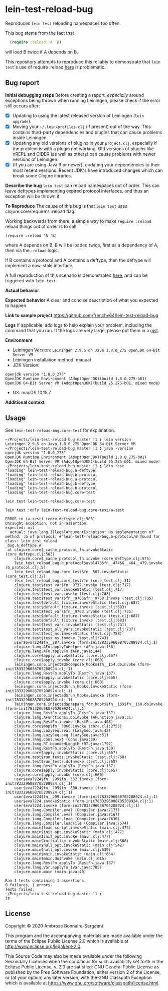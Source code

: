 # lein-test-reload-bug

Reproduces `lein test` reloading namespaces too often.

This bug stems from the fact that
```clojure
  (require :reload 'A 'B)
```
will load B twice if A depends on B.

This repository attempts to reproduce this reliably to demonstrate
that `lein test`'s use of require :reload [here](https://github.com/technomancy/leiningen/blob/df7122f6aa5599f515b66522ade87c92777b25f2/src/leiningen/test.clj#L86) is problematic.

## Bug report

**Initial debugging steps**
Before creating a report, _especially_ around exceptions being thrown when running Leiningen, please check if the error still occurs after:

- [x] Updating to using the latest released version of Leiningen (`lein upgrade`).
- [x] Moving your `~/.lein/profiles.clj` (if present) out of the way. This contains third-party dependencies and plugins that can cause problems inside Leiningen.
- [x] Updating any old versions of plugins in your `project.clj`, especially if the problem is with a plugin not working. Old versions of plugins like nREPL and CIDER (as well as others) can cause problems with newer versions of Leiningen.
- [x] (If you are using Java 9 or newer), updating your dependencies to their most recent versions. Recent JDK's have introduced changes which can break some Clojure libraries.

**Describe the bug**
`lein test` can reload namespaces out of order. This can leave deftypes implementing
expired protocol interfaces, and thus an exception will be thrown if 

**To Reproduce**
The cause of this bug is that `lein test` uses clojure.core/require's :reload flag.

Working backwards from there, a simple way to make `require :reload`
reload things out of order is to call

```
(require :reload 'A 'B)
```

where A depends on B. B will be loaded twice, first as a 
dependency of A, then via the `:reload` logic.

If B contains a protocol and A contains a deftype, then
the deftype will implement a now-stale interface.

A full reproduction of this scenario is demonstrated [here](https://github.com/frenchy64/lein-test-reload-bug),
and can be triggered with `lein test`.

**Actual behavior**


**Expected behavior**
A clear and concise description of what you expected to happen.

**Link to sample project**
https://github.com/frenchy64/lein-test-reload-bug

**Logs**
If applicable, add logs to help explain your problem, including the command that you ran. If the logs are very large, please put them in a [gist](https://gist.github.com/).

**Environment**
- Leiningen Version: `Leiningen 2.9.5 on Java 1.8.0_275 OpenJDK 64-Bit Server VM`
- Leiningen installation method: manual
- JDK Version:
```
openjdk version "1.8.0_275"
OpenJDK Runtime Environment (AdoptOpenJDK)(build 1.8.0_275-b01)
OpenJDK 64-Bit Server VM (AdoptOpenJDK)(build 25.275-b01, mixed mode)
```
- OS: macOS 10.15.7

**Additional context**

## Usage

See `lein-test-reload-bug.core-test` for explanation.

```
~/Projects/lein-test-reload-bug master !1 ❯ lein version                                                                                                    
Leiningen 2.9.5 on Java 1.8.0_275 OpenJDK 64-Bit Server VM
~/Projects/lein-test-reload-bug master !1 ❯ java -version                                                                                                   
openjdk version "1.8.0_275"
OpenJDK Runtime Environment (AdoptOpenJDK)(build 1.8.0_275-b01)
OpenJDK 64-Bit Server VM (AdoptOpenJDK)(build 25.275-b01, mixed mode)
~/Projects/lein-test-reload-bug master !1 ❯ lein test                                                                                                       
"loading" lein-test-reload-bug.a-deftype
"loading" lein-test-reload-bug.b-protocol
"loading" lein-test-reload-bug.a-protocol
"loading" lein-test-reload-bug.b-deftype
"loading" lein-test-reload-bug.b-protocol
"loading" lein-test-reload-bug.core-test

lein test lein-test-reload-bug.core-test

lein test :only lein-test-reload-bug.core-test/a-test

ERROR in (a-test) (core_deftype.clj:583)
Uncaught exception, not in assertion.
expected: nil
  actual: java.lang.IllegalArgumentException: No implementation of method: :b of protocol: #'lein-test-reload-bug.b-protocol/B found for class: lein_test_reload
_bug.a_deftype.A
 at clojure.core$_cache_protocol_fn.invokeStatic (core_deftype.clj:583)
    clojure.core$_cache_protocol_fn.invoke (core_deftype.clj:575)
    lein_test_reload_bug.b_protocol$eval473$fn__474$G__464__479.invoke (b_protocol.clj:5)
    lein_test_reload_bug.core_test$fn__502.invokeStatic (core_test.clj:37)
    lein_test_reload_bug.core_test/fn (core_test.clj:31)
    clojure.test$test_var$fn__9737.invoke (test.clj:717)
    clojure.test$test_var.invokeStatic (test.clj:717)
    clojure.test$test_var.invoke (test.clj:708)
    clojure.test$test_vars$fn__9763$fn__9768.invoke (test.clj:735)
    clojure.test$default_fixture.invokeStatic (test.clj:687)
    clojure.test$default_fixture.invoke (test.clj:683)
    clojure.test$test_vars$fn__9763.invoke (test.clj:735)
    clojure.test$default_fixture.invokeStatic (test.clj:687)
    clojure.test$default_fixture.invoke (test.clj:683)
    clojure.test$test_vars.invokeStatic (test.clj:731)
    clojure.test$test_all_vars.invokeStatic (test.clj:737)
    clojure.test$test_ns.invokeStatic (test.clj:758)
    clojure.test$test_ns.invoke (test.clj:743)
    user$eval224$fn__287.invoke (form-init7833296088705208924.clj:1)
    clojure.lang.AFn.applyToHelper (AFn.java:156)
    clojure.lang.AFn.applyTo (AFn.java:144)
    clojure.core$apply.invokeStatic (core.clj:667)
    clojure.core$apply.invoke (core.clj:660)
    leiningen.core.injected$compose_hooks$fn__154.doInvoke (form-init7833296088705208924.clj:1)
    clojure.lang.RestFn.applyTo (RestFn.java:137)
    clojure.core$apply.invokeStatic (core.clj:665)
    clojure.core$apply.invoke (core.clj:660)
    leiningen.core.injected$run_hooks.invokeStatic (form-init7833296088705208924.clj:1)
    leiningen.core.injected$run_hooks.invoke (form-init7833296088705208924.clj:1)
    leiningen.core.injected$prepare_for_hooks$fn__159$fn__160.doInvoke (form-init7833296088705208924.clj:1)
    clojure.lang.RestFn.applyTo (RestFn.java:137)
    clojure.lang.AFunction$1.doInvoke (AFunction.java:31)
    clojure.lang.RestFn.invoke (RestFn.java:408)
    clojure.core$map$fn__5866.invoke (core.clj:2755)
    clojure.lang.LazySeq.sval (LazySeq.java:42)
    clojure.lang.LazySeq.seq (LazySeq.java:51)
    clojure.lang.Cons.next (Cons.java:39)
    clojure.lang.RT.boundedLength (RT.java:1792)
    clojure.lang.RestFn.applyTo (RestFn.java:130)
    clojure.core$apply.invokeStatic (core.clj:667)
    clojure.test$run_tests.invokeStatic (test.clj:768)
    clojure.test$run_tests.doInvoke (test.clj:768)
    clojure.lang.RestFn.applyTo (RestFn.java:137)
    clojure.core$apply.invokeStatic (core.clj:665)
    clojure.core$apply.invoke (core.clj:660)
    user$eval224$fn__299$fn__332.invoke (form-init7833296088705208924.clj:1)
    user$eval224$fn__299$fn__300.invoke (form-init7833296088705208924.clj:1)
    user$eval224$fn__299.invoke (form-init7833296088705208924.clj:1)
    user$eval224.invokeStatic (form-init7833296088705208924.clj:1)
    user$eval224.invoke (form-init7833296088705208924.clj:1)
    clojure.lang.Compiler.eval (Compiler.java:7177)
    clojure.lang.Compiler.eval (Compiler.java:7167)
    clojure.lang.Compiler.load (Compiler.java:7636)
    clojure.lang.Compiler.loadFile (Compiler.java:7574)
    clojure.main$load_script.invokeStatic (main.clj:475)
    clojure.main$init_opt.invokeStatic (main.clj:477)
    clojure.main$init_opt.invoke (main.clj:477)
    clojure.main$initialize.invokeStatic (main.clj:508)
    clojure.main$null_opt.invokeStatic (main.clj:542)
    clojure.main$null_opt.invoke (main.clj:539)
    clojure.main$main.invokeStatic (main.clj:664)
    clojure.main$main.doInvoke (main.clj:616)
    clojure.lang.RestFn.applyTo (RestFn.java:137)
    clojure.lang.Var.applyTo (Var.java:705)
    clojure.main.main (main.java:40)

Ran 1 tests containing 1 assertions.
0 failures, 1 errors.
Tests failed.
~/Projects/lein-test-reload-bug master !1 ❮                                                                                                              3s 
```

## License

Copyright © 2020 Ambrose Bonnaire-Sergeant

This program and the accompanying materials are made available under the
terms of the Eclipse Public License 2.0 which is available at
http://www.eclipse.org/legal/epl-2.0.

This Source Code may also be made available under the following Secondary
Licenses when the conditions for such availability set forth in the Eclipse
Public License, v. 2.0 are satisfied: GNU General Public License as published by
the Free Software Foundation, either version 2 of the License, or (at your
option) any later version, with the GNU Classpath Exception which is available
at https://www.gnu.org/software/classpath/license.html.
